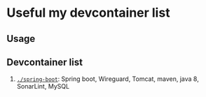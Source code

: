 # Useful my devcontainer list

## Usage

## Devcontainer list

1. [`./spring-boot`](./spring-boot/): Spring boot, Wireguard, Tomcat, maven, java 8, SonarLint, MySQL


